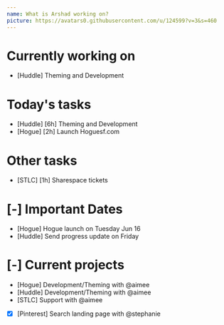 ```yaml
---
name: What is Arshad working on?
picture: https://avatars0.githubusercontent.com/u/124599?v=3&s=460
---
```


# Currently working on

* [Huddle] Theming and Development

# Today's tasks

* [Huddle] [6h] Theming and Development
* [Hogue] [2h] Launch Hoguesf.com

# Other tasks

* [STLC] [1h] Sharespace tickets

# [-] Important Dates

* [Hogue] Hogue launch on Tuesday Jun 16
* [Huddle] Send progress update on Friday

# [-] Current projects

* [Hogue] Development/Theming with @aimee
* [Huddle] Development/Theming with @aimee
* [STLC] Support with @aimee
* [x] [Pinterest] Search landing page with @stephanie
